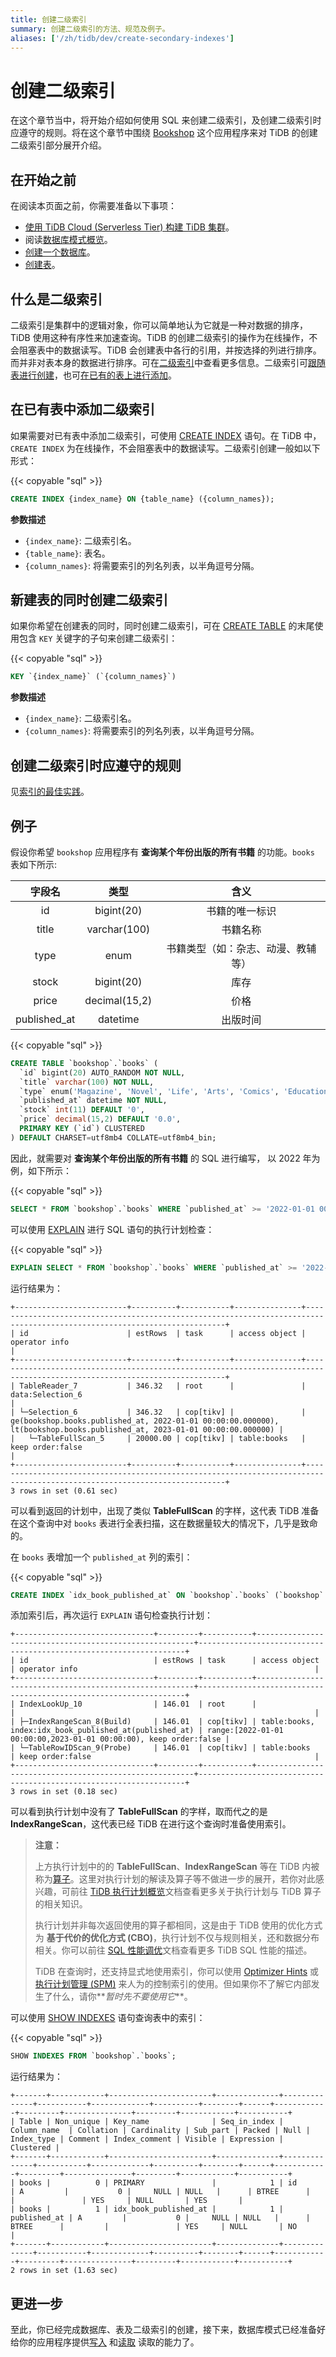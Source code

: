 ```yaml
---
title: 创建二级索引
summary: 创建二级索引的方法、规范及例子。
aliases: ['/zh/tidb/dev/create-secondary-indexes']
---
```


# 创建二级索引

在这个章节当中，将开始介绍如何使用 SQL 来创建二级索引，及创建二级索引时应遵守的规则。将在这个章节中围绕 [Bookshop](/develop/dev-guide-bookshop-schema-design.md) 这个应用程序来对 TiDB 的创建二级索引部分展开介绍。

## 在开始之前

在阅读本页面之前，你需要准备以下事项：

- [使用 TiDB Cloud (Serverless Tier) 构建 TiDB 集群](/develop/dev-guide-build-cluster-in-cloud.md)。
- 阅读[数据库模式概览](/develop/dev-guide-schema-design-overview.md)。
- [创建一个数据库](/develop/dev-guide-create-database.md)。
- [创建表](/develop/dev-guide-create-table.md)。

## 什么是二级索引

二级索引是集群中的逻辑对象，你可以简单地认为它就是一种对数据的排序，TiDB 使用这种有序性来加速查询。TiDB 的创建二级索引的操作为在线操作，不会阻塞表中的数据读写。TiDB 会创建表中各行的引用，并按选择的列进行排序。而并非对表本身的数据进行排序。可在[二级索引](/best-practices/tidb-best-practices.md#二级索引)中查看更多信息。二级索引可[跟随表进行创建](#新建表的同时创建二级索引)，也可[在已有的表上进行添加](#在已有表中添加二级索引)。

## 在已有表中添加二级索引

如果需要对已有表中添加二级索引，可使用 [CREATE INDEX](/sql-statements/sql-statement-create-index.md) 语句。在 TiDB 中，`CREATE INDEX` 为在线操作，不会阻塞表中的数据读写。二级索引创建一般如以下形式：

{{< copyable "sql" >}}

```sql
CREATE INDEX {index_name} ON {table_name} ({column_names});
```

**参数描述**

- `{index_name}`: 二级索引名。
- `{table_name}`: 表名。
- `{column_names}`: 将需要索引的列名列表，以半角逗号分隔。

## 新建表的同时创建二级索引

如果你希望在创建表的同时，同时创建二级索引，可在 [CREATE TABLE](/sql-statements/sql-statement-create-table.md) 的末尾使用包含 `KEY` 关键字的子句来创建二级索引：

{{< copyable "sql" >}}

```sql
KEY `{index_name}` (`{column_names}`)
```

**参数描述**

- `{index_name}`: 二级索引名。
- `{column_names}`: 将需要索引的列名列表，以半角逗号分隔。

## 创建二级索引时应遵守的规则

见[索引的最佳实践](/develop/dev-guide-index-best-practice.md)。

## 例子

假设你希望 `bookshop` 应用程序有 **查询某个年份出版的所有书籍** 的功能。`books` 表如下所示:

|    字段名    |     类型      |                 含义                  |
| :----------: | :-----------: | :-----------------------------------: |
|      id      |  bigint(20)   |            书籍的唯一标识             |
|    title     | varchar(100)  |               书籍名称                |
|     type     |     enum      | 书籍类型（如：杂志、动漫、教辅等） |
|    stock     |  bigint(20)   |                 库存                  |
|    price     | decimal(15,2) |                 价格                  |
| published_at |   datetime    |               出版时间                |

{{< copyable "sql" >}}

```sql
CREATE TABLE `bookshop`.`books` (
  `id` bigint(20) AUTO_RANDOM NOT NULL,
  `title` varchar(100) NOT NULL,
  `type` enum('Magazine', 'Novel', 'Life', 'Arts', 'Comics', 'Education & Reference', 'Humanities & Social Sciences', 'Science & Technology', 'Kids', 'Sports') NOT NULL,
  `published_at` datetime NOT NULL,
  `stock` int(11) DEFAULT '0',
  `price` decimal(15,2) DEFAULT '0.0',
  PRIMARY KEY (`id`) CLUSTERED
) DEFAULT CHARSET=utf8mb4 COLLATE=utf8mb4_bin;
```

因此，就需要对 **查询某个年份出版的所有书籍** 的 SQL 进行编写， 以 2022 年为例，如下所示：

{{< copyable "sql" >}}

```sql
SELECT * FROM `bookshop`.`books` WHERE `published_at` >= '2022-01-01 00:00:00' AND `published_at` < '2023-01-01 00:00:00';
```

可以使用 [EXPLAIN](/sql-statements/sql-statement-explain.md) 进行 SQL 语句的执行计划检查：

{{< copyable "sql" >}}

```sql
EXPLAIN SELECT * FROM `bookshop`.`books` WHERE `published_at` >= '2022-01-01 00:00:00' AND `published_at` < '2023-01-01 00:00:00';
```

运行结果为：

```
+-------------------------+----------+-----------+---------------+--------------------------------------------------------------------------------------------------------------------------+
| id                      | estRows  | task      | access object | operator info                                                                                                            |
+-------------------------+----------+-----------+---------------+--------------------------------------------------------------------------------------------------------------------------+
| TableReader_7           | 346.32   | root      |               | data:Selection_6                                                                                                         |
| └─Selection_6           | 346.32   | cop[tikv] |               | ge(bookshop.books.published_at, 2022-01-01 00:00:00.000000), lt(bookshop.books.published_at, 2023-01-01 00:00:00.000000) |
|   └─TableFullScan_5     | 20000.00 | cop[tikv] | table:books   | keep order:false                                                                                                         |
+-------------------------+----------+-----------+---------------+--------------------------------------------------------------------------------------------------------------------------+
3 rows in set (0.61 sec)
```

可以看到返回的计划中，出现了类似 **TableFullScan** 的字样，这代表 TiDB 准备在这个查询中对 `books` 表进行全表扫描，这在数据量较大的情况下，几乎是致命的。

在 `books` 表增加一个 `published_at` 列的索引：

{{< copyable "sql" >}}

```sql
CREATE INDEX `idx_book_published_at` ON `bookshop`.`books` (`bookshop`.`books`.`published_at`);
```

添加索引后，再次运行 `EXPLAIN` 语句检查执行计划：

```
+-------------------------------+---------+-----------+--------------------------------------------------------+-------------------------------------------------------------------+
| id                            | estRows | task      | access object                                          | operator info                                                     |
+-------------------------------+---------+-----------+--------------------------------------------------------+-------------------------------------------------------------------+
| IndexLookUp_10                | 146.01  | root      |                                                        |                                                                   |
| ├─IndexRangeScan_8(Build)     | 146.01  | cop[tikv] | table:books, index:idx_book_published_at(published_at) | range:[2022-01-01 00:00:00,2023-01-01 00:00:00), keep order:false |
| └─TableRowIDScan_9(Probe)     | 146.01  | cop[tikv] | table:books                                            | keep order:false                                                  |
+-------------------------------+---------+-----------+--------------------------------------------------------+-------------------------------------------------------------------+
3 rows in set (0.18 sec)
```

可以看到执行计划中没有了 **TableFullScan** 的字样，取而代之的是 **IndexRangeScan**，这代表已经 TiDB 在进行这个查询时准备使用索引。

> **注意：**
>
> 上方执行计划中的的 **TableFullScan**、**IndexRangeScan** 等在 TiDB 内被称为[算子](/explain-overview.md#算子简介)。这里对执行计划的解读及算子等不做进一步的展开，若你对此感兴趣，可前往 [TiDB 执行计划概览](/explain-overview.md)文档查看更多关于执行计划与 TiDB 算子的相关知识。
>
> 执行计划并非每次返回使用的算子都相同，这是由于 TiDB 使用的优化方式为 **基于代价的优化方式 (CBO)**，执行计划不仅与规则相关，还和数据分布相关。你可以前往 [SQL 性能调优](/sql-tuning-overview.md)文档查看更多 TiDB SQL 性能的描述。
>
> TiDB 在查询时，还支持显式地使用索引，你可以使用 [Optimizer Hints](/optimizer-hints.md) 或[执行计划管理 (SPM)](/sql-plan-management.md) 来人为的控制索引的使用。但如果你不了解它内部发生了什么，请你**_暂时先不要使用它_**。

可以使用 [SHOW INDEXES](/sql-statements/sql-statement-show-indexes.md) 语句查询表中的索引：

{{< copyable "sql" >}}

```sql
SHOW INDEXES FROM `bookshop`.`books`;
```

运行结果为：

```
+-------+------------+-----------------------+--------------+--------------+-----------+-------------+----------+--------+------+------------+---------+---------------+---------+------------+-----------+
| Table | Non_unique | Key_name              | Seq_in_index | Column_name  | Collation | Cardinality | Sub_part | Packed | Null | Index_type | Comment | Index_comment | Visible | Expression | Clustered |
+-------+------------+-----------------------+--------------+--------------+-----------+-------------+----------+--------+------+------------+---------+---------------+---------+------------+-----------+
| books |          0 | PRIMARY               |            1 | id           | A         |           0 |     NULL | NULL   |      | BTREE      |         |               | YES     | NULL       | YES       |
| books |          1 | idx_book_published_at |            1 | published_at | A         |           0 |     NULL | NULL   |      | BTREE      |         |               | YES     | NULL       | NO        |
+-------+------------+-----------------------+--------------+--------------+-----------+-------------+----------+--------+------+------------+---------+---------------+---------+------------+-----------+
2 rows in set (1.63 sec)
```

## 更进一步

至此，你已经完成数据库、表及二级索引的创建，接下来，数据库模式已经准备好给你的应用程序提供[写入](/develop/dev-guide-insert-data.md) 和[读取](/develop/dev-guide-get-data-from-single-table.md) 读取的能力了。
